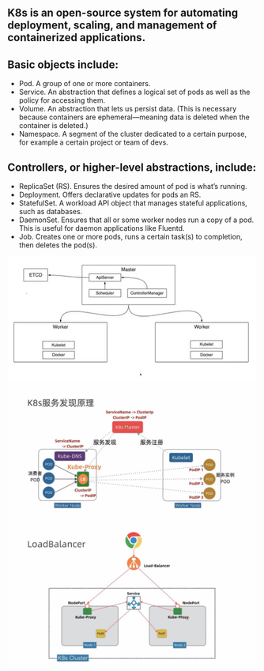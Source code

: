## K8s is an open-source system for automating deployment, scaling, and management of containerized applications.
## Basic objects include:

* Pod. A group of one or more containers.
* Service. An abstraction that defines a logical set of pods as well as the policy for accessing them.
* Volume. An abstraction that lets us persist data. (This is necessary because containers are ephemeral—meaning data is deleted when the container is deleted.)
* Namespace. A segment of the cluster dedicated to a certain purpose, for example a certain project or team of devs.

## Controllers, or higher-level abstractions, include:

* ReplicaSet (RS). Ensures the desired amount of pod is what’s running.
* Deployment. Offers declarative updates for pods an RS.
* StatefulSet. A workload API object that manages stateful applications, such as databases.
* DaemonSet. Ensures that all or some worker nodes run a copy of a pod. This is useful for daemon applications like Fluentd.
* Job. Creates one or more pods, runs a certain task(s) to completion, then deletes the pod(s).

![](./img/base.jpg)
![](./img/svc.jpg)
![](./img/loadbalance.jpg)
